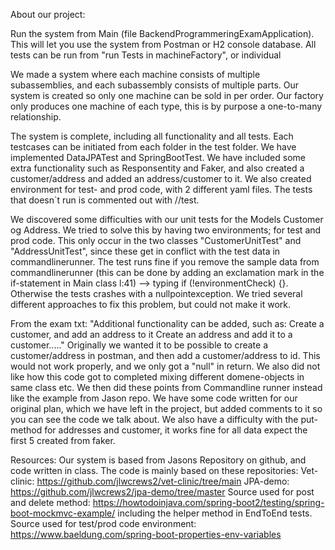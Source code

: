About our project:

Run the system from Main (file BackendProgrammeringExamApplication).
This will let you use the system from Postman or H2 console database.
All tests can be run from "run Tests in machineFactory", or individual

We made a system where each machine consists of multiple subassemblies, and each
subassembly consists of multiple parts. Our system is created so only one machine can be sold in per order.
Our factory only produces one machine of each type, this is by purpose a one-to-many relationship.

The system is complete, including all functionality and all tests.
Each testcases can be initiated from each folder in the test folder.
We have implemented DataJPATest and SpringBootTest.
We have included some extra functionality such as Responsentity and Faker,
and also created a customer/address and added an address/customer to it. 
We also created environment for test- and prod code, with 2 different yaml files.
The tests that doesn`t run is commented out with //test.

We discovered some difficulties with our unit tests for the Models Customer og Address.
We tried to solve this by having two environments; for test and prod code.
This only occur in the two classes "CustomerUnitTest" and "AddressUnitTest", since these get in conflict with the test
data in commandlinerunner. The test runs fine if you remove the sample data from commandlinerunner (this can be done
by adding an exclamation mark in the if-statement in Main class l:41) --> typing  if (!environmentCheck) {}.
Otherwise the tests crashes with a nullpointexception. We tried several different approaches to fix this problem, but could not make
it work.

From the exam txt:
"Additional functionality can be added, such as: Create a customer, and add an address to it Create an address and add it to a customer....."
Originally we wanted it to be possible to create a customer/address in postman, and then add a customer/address to id.
This would not work properly, and we only got a "null" in return. We also did not like how this code got to completed
mixing different domene-objects in same class etc.
We then did these points from Commandline runner instead like the example from Jason repo.
We have some code written for our original plan, which we have left in the project,
but added comments to it so you can see the code we talk about.
We also have a difficulty with the put-method for addresses and customer, it works fine for all data expect
the first 5 created from faker.

Resources:
Our system is based from Jasons Repository on github, and code written in class.
The code is mainly based on these repositories:
Vet-clinic: https://github.com/jlwcrews2/vet-clinic/tree/main
JPA-demo: https://github.com/jlwcrews2/jpa-demo/tree/master
Source used for post and delete method: https://howtodoinjava.com/spring-boot2/testing/spring-boot-mockmvc-example/
including the helper method in EndToEnd tests.
Source used for test/prod code environment: https://www.baeldung.com/spring-boot-properties-env-variables


